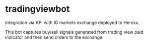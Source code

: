 # tradingviewbot

Integration via API with IG markets exchange deployed to Heroku.

This bot captures buy/sell signals generated from trading view paid indicator and then send orders to the exchange. 

